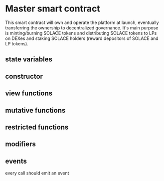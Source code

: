 # Master smart contract
This smart contract will own and operate the platform at launch, eventually transferring the ownership to decentralized governance.
It's main purpose is minting/burning SOLACE tokens and distributing SOLACE tokens to LPs on DEXes and staking SOLACE holders (reward depositors of SOLACE and LP tokens). 

## state variables

## constructor

## view functions

## mutative functions

## restricted functions

## modifiers

## events
every call should emit an event